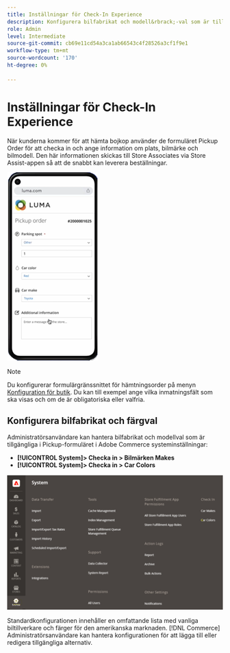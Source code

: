```yaml
---
title: Inställningar för Check-In Experience
description: Konfigurera bilfabrikat och modell&rbrack;-val som är tillgängliga för att hindra kunder som hämtar bilar när de fyller i formuläret för hämtningsorder.
role: Admin
level: Intermediate
source-git-commit: cb69e11cd54a3ca1ab66543c4f28526a3cf1f9e1
workflow-type: tm+mt
source-wordcount: '170'
ht-degree: 0%

---
```


# Inställningar för Check-In Experience

När kunderna kommer för att hämta bojkop använder de formuläret Pickup Order för att checka in och ange information om plats, bilmärke och bilmodell. Den här informationen skickas till Store Associates via Store Assist-appen så att de snabbt kan leverera beställningar.

![[!DNL Check-In Experience Car Make] och [!DNL Model] inställningar för hämtning av urbside ](assets/checkin-system-settings-car-options.png)

>[!NOTE]
>
>Du konfigurerar formulärgränssnittet för hämtningsorder på menyn [Konfiguration för butik](merchant-store-configuration.md#configure-check-in-experience-interface-options). Du kan till exempel ange vilka inmatningsfält som ska visas och om de är obligatoriska eller valfria.


## Konfigurera bilfabrikat och färgval

Administratörsanvändare kan hantera bilfabrikat och modellval som är tillgängliga i Pickup-formuläret i Adobe Commerce systeminställningar:

- **[!UICONTROL System]> Checka in > Bilmärken Makes**
- **[!UICONTROL System]> Checka in > Car Colors**

![[!DNL Check-In Experience system configuration for curbside pickup]](assets/check-in-experience-system-config.png)

Standardkonfigurationen innehåller en omfattande lista med vanliga biltillverkare och färger för den amerikanska marknaden. [!DNL Commerce] Administratörsanvändare kan hantera konfigurationen för att lägga till eller redigera tillgängliga alternativ.
